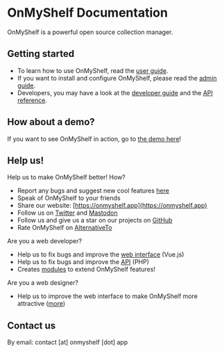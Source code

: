# OnMyShelf Documentation

OnMyShelf is a powerful open source collection manager.

## Getting started
- To learn how to use OnMyShelf, read the [user guide](user-guide).
- If you want to install and configure OnMyShelf, please read the [admin guide](admin-guide).
- Developers, you may have a look at the [developer guide](developer-guide) and the [API reference](api-reference).

## How about a demo?
If you want to see OnMyShelf in action, go to [the demo here](https://demo.onmyshelf.app)!

## Help us!
Help us to make OnMyShelf better! How?

- Report any bugs and suggest new cool features [here](https://github.com/onmyshelf/onmyshelf/issues)
- Speak of OnMyShelf to your friends
- Share our website: [https://onmyshelf.app](https://onmyshelf.app)
- Follow us on [Twitter](https://twitter.com/onmyshelf_app) and [Mastodon](https://hostux.social/@onmyshelf)
- Follow us and give us a star on our projects on [GitHub](https://github.com/onmyshelf/onmyshelf)
- Rate OnMyShelf on [AlternativeTo](https://alternativeto.net/software/onmyshelf/about)

Are you a web developer?

- Help us to fix bugs and improve the [web interface](https://github.com/onmyshelf/web) (Vue.js)
- Help us to fix bugs and improve the [API](https://github.com/onmyshelf/api) (PHP)
- Creates [modules](https://docs.onmyshelf.app/developer-guide/modules/) to extend OnMyShelf features!

Are you a web designer?

- Help us to improve the web interface to make OnMyShelf more attractive ([more](https://github.com/onmyshelf/onmyshelf/issues?q=is%3Aissue+is%3Aopen+label%3AInterface))

## Contact us
By email: contact [at] onmyshelf [dot] app
